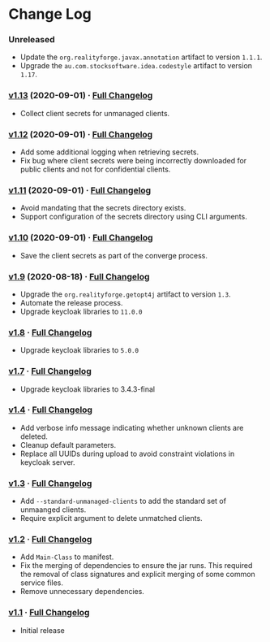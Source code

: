 # Change Log

### Unreleased

* Update the `org.realityforge.javax.annotation` artifact to version `1.1.1`.
* Upgrade the `au.com.stocksoftware.idea.codestyle` artifact to version `1.17`.

### [v1.13](https://github.com/realityforge/keycloak-converger/tree/v1.13) (2020-09-01) · [Full Changelog](https://github.com/realityforge/keycloak-converger/compare/v1.12...v1.13)

* Collect client secrets for unmanaged clients.

### [v1.12](https://github.com/realityforge/keycloak-converger/tree/v1.12) (2020-09-01) · [Full Changelog](https://github.com/realityforge/keycloak-converger/compare/v1.11...v1.12)

* Add some additional logging when retrieving secrets.
* Fix bug where client secrets were being incorrectly downloaded for public clients and not for confidential clients.

### [v1.11](https://github.com/realityforge/keycloak-converger/tree/v1.11) (2020-09-01) · [Full Changelog](https://github.com/realityforge/keycloak-converger/compare/v1.10...v1.11)

* Avoid mandating that the secrets directory exists.
* Support configuration of the secrets directory using CLI arguments.

### [v1.10](https://github.com/realityforge/keycloak-converger/tree/v1.10) (2020-09-01) · [Full Changelog](https://github.com/realityforge/keycloak-converger/compare/v1.9...v1.10)

* Save the client secrets as part of the converge process.

### [v1.9](https://github.com/realityforge/keycloak-converger/tree/v1.9) (2020-08-18) · [Full Changelog](https://github.com/realityforge/keycloak-converger/compare/v1.8...v1.9)

* Upgrade the `org.realityforge.getopt4j` artifact to version `1.3`.
* Automate the release process.
* Upgrade keycloak libraries to `11.0.0`

### [v1.8](https://github.com/realityforge/keycloak-converger/tree/v1.8) · [Full Changelog](https://github.com/realityforge/keycloak-converger/compare/v1.7...v1.8)

* Upgrade keycloak libraries to `5.0.0`

### [v1.7](https://github.com/realityforge/keycloak-converger/tree/v1.7) · [Full Changelog](https://github.com/realityforge/keycloak-converger/compare/v1.4...v1.7)

* Upgrade keycloak libraries to 3.4.3-final

### [v1.4](https://github.com/realityforge/keycloak-converger/tree/v1.4) · [Full Changelog](https://github.com/realityforge/keycloak-converger/compare/v1.3...v1.4)

* Add verbose info message indicating whether unknown clients are deleted.
* Cleanup default parameters.
* Replace all UUIDs during upload to avoid constraint violations in keycloak server.

### [v1.3](https://github.com/realityforge/keycloak-converger/tree/v1.3) · [Full Changelog](https://github.com/realityforge/keycloak-converger/compare/v1.2...v1.3)

* Add `--standard-unmanaged-clients` to add the standard set of unmaanged clients.
* Require explicit argument to delete unmatched clients.

### [v1.2](https://github.com/realityforge/keycloak-converger/tree/v1.2) · [Full Changelog](https://github.com/realityforge/keycloak-converger/compare/v1.1...v1.2)

* Add `Main-Class` to manifest.
* Fix the merging of dependencies to ensure the jar runs. This
  required the removal of class signatures and explicit merging
  of some common service files.
* Remove unnecessary dependencies.

### [v1.1](https://github.com/realityforge/keycloak-converger/tree/v1.1) · [Full Changelog](https://github.com/realityforge/keycloak-converger/compare/ebccfb241af122a25ab18f9e8fd759da4feb47ab...v1.1)

* Initial release
